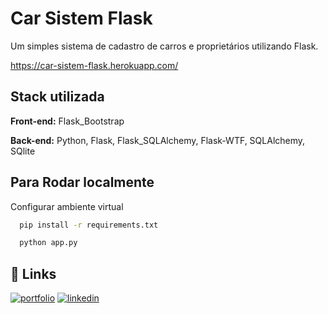 # Car Sistem Flask

Um simples sistema de cadastro de carros e proprietários utilizando Flask.

https://car-sistem-flask.herokuapp.com/


## Stack utilizada

**Front-end:** Flask_Bootstrap

**Back-end:** Python, Flask, Flask_SQLAlchemy, Flask-WTF, SQLAlchemy, SQlite


## Para Rodar localmente

Configurar ambiente virtual

```bash
  pip install -r requirements.txt
```
    
```bash
  python app.py
```
    
## 🔗 Links
[![portfolio](https://img.shields.io/badge/my_portfolio-000?style=for-the-badge&logo=ko-fi&logoColor=white)](https://cristianvitor01.github.io/cristianvitorportfolio/)
[![linkedin](https://img.shields.io/badge/linkedin-0A66C2?style=for-the-badge&logo=linkedin&logoColor=white)](www.linkedin.com/in/cristian-vitor-bb04b7202)
